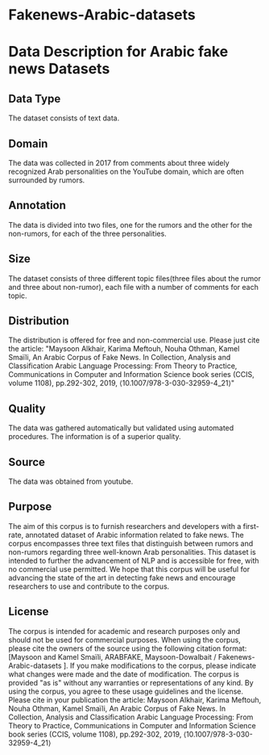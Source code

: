 # Fakenews-Arabic-datasets
# Data Description for  Arabic fake news Datasets

## Data Type
The dataset consists of text data.

## Domain
The data was collected in 2017 from comments about three widely recognized Arab personalities on the YouTube domain, which are often surrounded by rumors.

## Annotation
The data is divided into two files, one for the rumors and the other for the non-rumors, for each of the three personalities.

## Size
The dataset consists of three different topic files(three files about the rumor and three about non-rumor), each file with a number of comments for each topic.

## Distribution
The distribution is offered for free and non-commercial use. Please just cite the article:
"Maysoon Alkhair, Karima Meftouh, Nouha Othman, Kamel Smaïli, An Arabic Corpus of Fake News. In Collection, Analysis and Classification Arabic Language Processing: From Theory to Practice, Communications in Computer and Information Science book series (CCIS, volume 1108), pp.292-302, 2019, ⟨10.1007/978-3-030-32959-4_21⟩"

## Quality
The data was gathered automatically but validated using automated procedures. The information is of a superior quality.

## Source
The data was obtained from youtube.

## Purpose
The aim of this corpus is to furnish researchers and developers with a first-rate, annotated dataset of Arabic information related to fake news. The corpus encompasses three text files that distinguish between rumors and non-rumors regarding three well-known Arab personalities. This dataset is intended to further the advancement of NLP and is accessible for free, with no commercial use permitted. We hope that this corpus will be useful for advancing the state of the art in detecting fake news and encourage researchers to use and contribute to the corpus.

## License
The corpus is intended for academic and research purposes only and should not be used for commercial purposes.
When using the corpus, please cite the owners of the source using the following citation format: [Maysoon and Kamel Smaïli, ARABFAKE,  Maysoon-Dowalbait / Fakenews-Arabic-datasets ].
If you make modifications to the corpus, please indicate what changes were made and the date of modification.
The corpus is provided "as is" without any warranties or representations of any kind.
By using the corpus, you agree to these usage guidelines and the license.
Please cite in your publication the article: Maysoon Alkhair, Karima Meftouh, Nouha Othman, Kamel Smaïli, An Arabic Corpus of Fake News. In Collection, Analysis and Classification Arabic Language Processing: From Theory to Practice, Communications in Computer and Information Science book series (CCIS, volume 1108), pp.292-302, 2019, ⟨10.1007/978-3-030-32959-4_21⟩

